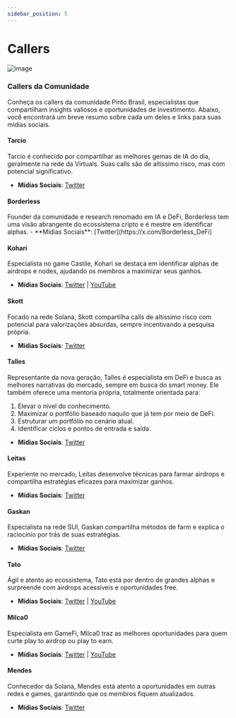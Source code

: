 ```yaml
---
sidebar_position: 5
---
```


# Callers
![image](https://github.com/user-attachments/assets/66e24270-0688-4ed1-b2bf-1802cb817c36)


### Callers da Comunidade

Conheça os callers da comunidade Pinto Brasil, especialistas que compartilham insights valiosos e oportunidades de investimento. Abaixo, você encontrará um breve resumo sobre cada um deles e links para suas mídias sociais.

#### Tarcio
Tarcio é conhecido por compartilhar as melhores gemas de IA do dia, geralmente na rede da Virtuals. Suas calls são de altíssimo risco, mas com potencial significativo.
- **Mídias Sociais**: [Twitter](https://x.com/anderson_t60080) 

#### Borderless
<imgs src="img/borderless.png" alt="Minha Imagem" width="75" />
Founder da comunidade e research renomado em IA e DeFi, Borderless tem uma visão abrangente do ecossistema cripto e é mestre em identificar alphas.
- **Mídias Sociais**: [Twitter](https://x.com/Borderless_DeFi)

#### Kohari
Especialista no game Castile, Kohari se destaca em identificar alphas de airdrops e nodes, ajudando os membros a maximizar seus ganhos.
- **Mídias Sociais**: [Twitter](https://x.com/eukohari) | [YouTube](https://www.youtube.com/@eukohari)

#### Skott
Focado na rede Solana, Skott compartilha calls de altíssimo risco com potencial para valorizações absurdas, sempre incentivando a pesquisa própria.
- **Mídias Sociais**: [Twitter](https://x.com/skottrun) 

#### Talles
Representante da nova geração, Talles é especialista em DeFi e busca as melhores narrativas do mercado, sempre em busca do smart money. Ele também oferece uma mentoria própria, totalmente orientada para:

1. Elevar o nível do conhecimento.
2. Maximizar o portfólio baseado naquilo que já tem por meio de DeFi.
3. Estruturar um portfólio no cenário atual.
4. Identificar ciclos e pontos de entrada e saída.

- **Mídias Sociais**: [Twitter](https://x.com/TallesFi)
  
#### Leitas
Experiente no mercado, Leitas desenvolve técnicas para farmar airdrops e compartilha estratégias eficazes para maximizar ganhos.
- **Mídias Sociais**: [Twitter](https://x.com/leitas873)

#### Gaskan
Especialista na rede SUI, Gaskan compartilha métodos de farm e explica o raciocínio por trás de suas estratégias.
- **Mídias Sociais**: [Twitter](https://x.com/e88henrique)
  
#### Tato
Ágil e atento ao ecossistema, Tato está por dentro de grandes alphas e surpreende com airdrops acessíveis e oportunidades free.
- **Mídias Sociais**: [Twitter](https://x.com/TATOnft) | [YouTube](https://www.youtube.com/@TATONFT)

#### Milca0
Especialista em GameFi, Milca0 traz as melhores oportunidades para quem curte play to airdrop ou play to earn.
- **Mídias Sociais**: [Twitter](https://x.com/Milca0_) | [YouTube](https://www.youtube.com/channel/UC5X-sGnqMsL3R4WVj-HCiOA)

#### Mendes
Conhecedor da Solana, Mendes está atento a oportunidades em outras redes e games, garantindo que os membros fiquem atualizados.
- **Mídias Sociais**: [Twitter](https://x.com/mendes_degen) 
